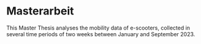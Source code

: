 # Masterarbeit
This Master Thesis analyses the mobility data of e-scooters, collected in several time periods of two weeks between January and September 2023.
